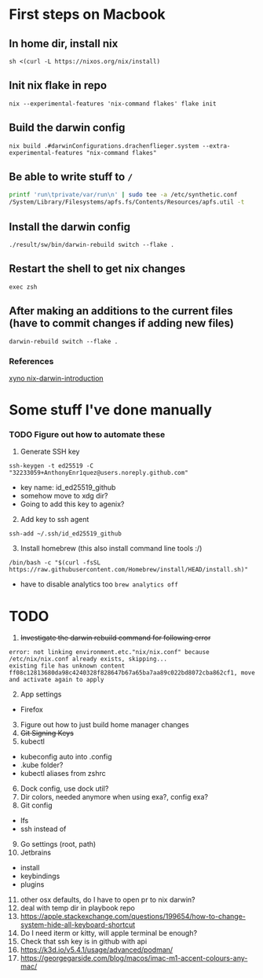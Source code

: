 # First steps on Macbook

## In home dir, install nix
`sh <(curl -L https://nixos.org/nix/install)`

## Init nix flake in repo
`nix --experimental-features 'nix-command flakes' flake init`

## Build the darwin config
`nix build .#darwinConfigurations.drachenflieger.system --extra-experimental-features "nix-command flakes"`

## Be able to write stuff to `/`
```sh
printf 'run\tprivate/var/run\n' | sudo tee -a /etc/synthetic.conf
/System/Library/Filesystems/apfs.fs/Contents/Resources/apfs.util -t
```

## Install the darwin config
`./result/sw/bin/darwin-rebuild switch --flake .`

## Restart the shell to get nix changes
`exec zsh`

## After making an additions to the current files (have to commit changes if adding new files)
`darwin-rebuild switch --flake .`

### References
[xyno nix-darwin-introduction](https://xyno.space/post/nix-darwin-introduction)

# Some stuff I've done manually
### TODO Figure out how to automate these
1. Generate SSH key

`ssh-keygen -t ed25519 -C "32233059+AnthonyEnr1quez@users.noreply.github.com"`
  - key name: id_ed25519_github
  - somehow move to xdg dir?
  - Going to add this key to agenix?

2. Add key to ssh agent

`ssh-add ~/.ssh/id_ed25519_github`

3. Install homebrew (this also install command line tools :/)

`/bin/bash -c "$(curl -fsSL https://raw.githubusercontent.com/Homebrew/install/HEAD/install.sh)"`
  - have to disable analytics too `brew analytics off`


# TODO
1. ~~Investigate the darwin rebuild command for following error~~
```
error: not linking environment.etc."nix/nix.conf" because /etc/nix/nix.conf already exists, skipping...
existing file has unknown content ff08c12813680da98c4240328f828647b67a65ba7aa89c022bd8072cba862cf1, move and activate again to apply
```
2. App settings
  - Firefox

3. Figure out how to just build home manager changes
4. ~~Git Signing Keys~~
5. kubectl
  - kubeconfig auto into .config
  - .kube folder?
  - kubectl aliases from zshrc

6. Dock config, use dock util?
7. Dir colors, needed anymore when using exa?, config exa?
8. Git config
  - lfs
  - ssh instead of
9. Go settings (root, path)
10. Jetbrains
  - install
  - keybindings
  - plugins
  
11. other osx defaults, do I have to open pr to nix darwin?
12. deal with temp dir in playbook repo
13. https://apple.stackexchange.com/questions/199654/how-to-change-system-hide-all-keyboard-shortcut
14. Do I need iterm or kitty, will apple terminal be enough?
15. Check that ssh key is in github with api
16. https://k3d.io/v5.4.1/usage/advanced/podman/
17. https://georgegarside.com/blog/macos/imac-m1-accent-colours-any-mac/